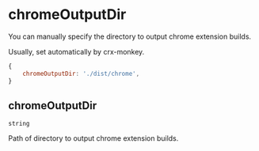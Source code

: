 # chromeOutputDir

You can manually specify the directory to output chrome extension builds.

Usually, set automatically by crx-monkey.

```js title="crx-monkey.config.js"
{
    chromeOutputDir: './dist/chrome',
}
```

## chromeOutputDir
`string`

Path of directory to output chrome extension builds.